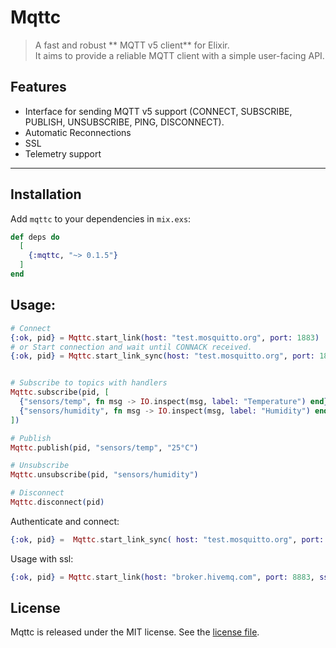 # Mqttc

> A fast and robust ** MQTT v5 client** for Elixir.  
It aims to provide a reliable MQTT client with a simple user-facing API.

## Features

- Interface for sending MQTT v5 support (CONNECT, SUBSCRIBE, PUBLISH, UNSUBSCRIBE, PING, DISCONNECT).
- Automatic Reconnections
- SSL
- Telemetry support
---

## Installation

Add `mqttc` to your dependencies in `mix.exs`:

```elixir
def deps do
  [
    {:mqttc, "~> 0.1.5"}
  ]
end
```
## Usage: 
 
```elixir
# Connect
{:ok, pid} = Mqttc.start_link(host: "test.mosquitto.org", port: 1883)
# or Start connection and wait until CONNACK received.  
{:ok, pid} = Mqttc.start_link_sync(host: "test.mosquitto.org", port: 1883)


# Subscribe to topics with handlers
Mqttc.subscribe(pid, [
  {"sensors/temp", fn msg -> IO.inspect(msg, label: "Temperature") end},
  {"sensors/humidity", fn msg -> IO.inspect(msg, label: "Humidity") end}
])

# Publish 
Mqttc.publish(pid, "sensors/temp", "25°C")

# Unsubscribe
Mqttc.unsubscribe(pid, "sensors/humidity")

# Disconnect
Mqttc.disconnect(pid)
```
 

Authenticate and connect: 
```elixir
{:ok, pid} =  Mqttc.start_link_sync( host: "test.mosquitto.org", port: 1884, username: "rw", password: "readwrite" )
```
 
 Usage with ssl:
 ```elixir
{:ok, pid} = Mqttc.start_link(host: "broker.hivemq.com", port: 8883, ssl: true, ssl_opts: [  verify: :verify_peer, cacerts: :public_key.cacerts_get()])
```
## License

Mqttc is released under the MIT license. See the [license file](LICENSE.txt).
